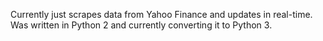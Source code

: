 Currently just scrapes data from Yahoo Finance and  updates in real-time. 
Was written in Python 2 and currently converting it to Python 3.
